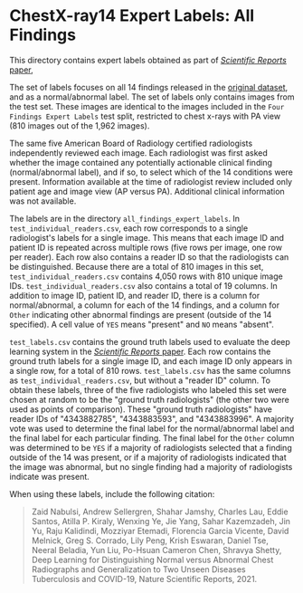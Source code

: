# ChestX-ray14 Expert Labels: All Findings
 
This directory contains expert labels obtained as part of [*Scientific Reports* paper](https://arxiv.org/abs/2010.11375),


The set of labels focuses on all 14 findings released in the [original dataset](https://www.nih.gov/news-events/news-releases/nih-clinical-center-provides-one-largest-publicly-available-chest-x-ray-datasets-scientific-community), and as a normal/abnormal label. The set of
labels only contains images from the test set. These images are identical to the images included in the `Four
Findings Expert Labels` test split, restricted to chest x-rays with PA view (810 images out of the 1,962 images).

The same five American Board of Radiology certified radiologists independently reviewed each image. Each radiologist
was first asked whether the image contained any potentially actionable clinical finding (normal/abnormal label), and
if so, to select which of the 14 conditions were present. Information available at the time of radiologist review
included only patient age and image view (AP versus PA). Additional clinical information was not available.

The labels are in the directory `all_findings_expert_labels`. In `test_individual_readers.csv`, each row corresponds
to a single radiologist's labels for a single image. This means that each image ID and patient ID is repeated across
multiple rows (five rows per image, one row per reader). Each row also contains a reader ID so that the radiologists
can be distinguished. Because there are a total of 810 images in this set, `test_individual_readers.csv` contains
4,050 rows with 810 unique image IDs. `test_individual_readers.csv` also contains a total of 19 columns. In addition
to image ID, patient ID, and reader ID, there is a column for normal/abnormal, a column for each of the 14 findings,
and a column for `Other` indicating other abnormal findings are present (outside of the 14 specified). A cell value
of `YES` means "present" and `NO` means "absent".

`test_labels.csv` contains the ground truth labels used to evaluate the deep learning system in the [*Scientific Reports*
paper](https://arxiv.org/abs/2010.11375). Each row contains the ground truth labels for a single image ID, and each image ID only  appears in a single row,
for a total of 810 rows. `test_labels.csv` has the same columns as `test_individual_readers.csv`, but without a
"reader ID" column. To obtain these labels, three of the five radiologists who labeled this set were chosen at
random to be the "ground truth radiologists" (the other two were used as points of comparison). These "ground truth
radiologists" have reader IDs of "4343882785", "4343883593", and "4343883996". A majority vote was used to determine
the final label for the normal/abnormal label and the final label for each particular finding. The final label for the
`Other` column was determined to be `YES` if a majority of radiologists selected that a finding outside of the 14 was
present, or if a majority of radiologists indicated that the image was abnormal, but no single finding had a majority
of radiologists indicate was present.

When using these labels, include the following citation:

  > Zaid Nabulsi, Andrew Sellergren, Shahar Jamshy, Charles Lau, Eddie Santos,
  > Atilla P. Kiraly, Wenxing Ye, Jie Yang, Sahar Kazemzadeh, Jin Yu,
  > Raju Kalidindi, Mozziyar Etemadi, Florencia Garcia Vicente, David Melnick,
  > Greg S. Corrado, Lily Peng, Krish Eswaran, Daniel Tse, Neeral Beladia,
  > Yun Liu, Po-Hsuan Cameron Chen, Shravya Shetty, Deep Learning for
  > Distinguishing Normal versus Abnormal Chest Radiographs and Generalization
  > to Two Unseen Diseases Tuberculosis and COVID-19, Nature Scientific Reports,
  > 2021.